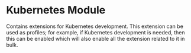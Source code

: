 # Kubernetes Module
Contains extensions for Kubernetes development. This extension can be used as profiles; for example, if Kubernetes development is needed, then this can be enabled which will also enable all the extension related to it in bulk. 